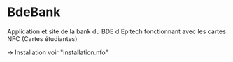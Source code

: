 # BdeBank
Application et site de la bank du BDE d'Epitech fonctionnant avec les cartes NFC (Cartes étudiantes)

-> Installation voir "Installation.nfo"      
